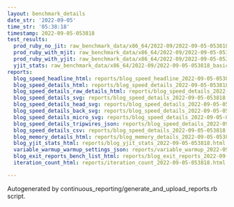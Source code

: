 ```yaml
---
layout: benchmark_details
date_str: '2022-09-05'
time_str: '05:38:18'
timestamp: 2022-09-05-053818
test_results:
  prod_ruby_no_jit: raw_benchmark_data/x86_64/2022-09/2022-09-05-053818_basic_benchmark_prod_ruby_no_jit.json
  prod_ruby_with_mjit: raw_benchmark_data/x86_64/2022-09/2022-09-05-053818_basic_benchmark_prod_ruby_with_mjit.json
  prod_ruby_with_yjit: raw_benchmark_data/x86_64/2022-09/2022-09-05-053818_basic_benchmark_prod_ruby_with_yjit.json
  yjit_stats: raw_benchmark_data/x86_64/2022-09/2022-09-05-053818_basic_benchmark_yjit_stats.json
reports:
  blog_speed_headline_html: reports/blog_speed_headline_2022-09-05-053818.html
  blog_speed_details_html: reports/blog_speed_details_2022-09-05-053818.html
  blog_speed_details_raw_details_html: reports/blog_speed_details_2022-09-05-053818.raw_details.html
  blog_speed_details_svg: reports/blog_speed_details_2022-09-05-053818.svg
  blog_speed_details_head_svg: reports/blog_speed_details_2022-09-05-053818.head.svg
  blog_speed_details_back_svg: reports/blog_speed_details_2022-09-05-053818.back.svg
  blog_speed_details_micro_svg: reports/blog_speed_details_2022-09-05-053818.micro.svg
  blog_speed_details_tripwires_json: reports/blog_speed_details_2022-09-05-053818.tripwires.json
  blog_speed_details_csv: reports/blog_speed_details_2022-09-05-053818.csv
  blog_memory_details_html: reports/blog_memory_details_2022-09-05-053818.html
  blog_yjit_stats_html: reports/blog_yjit_stats_2022-09-05-053818.html
  variable_warmup_warmup_settings_json: reports/variable_warmup_2022-09-05-053818.warmup_settings.json
  blog_exit_reports_bench_list_html: reports/blog_exit_reports_2022-09-05-053818.bench_list.html
  iteration_count_html: reports/iteration_count_2022-09-05-053818.html

---
```

Autogenerated by continuous_reporting/generate_and_upload_reports.rb script.
